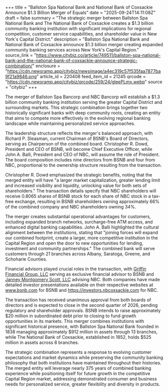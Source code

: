 +++
title = "Ballston Spa National Bank and National Bank of Coxsackie Announce $1.3 Billion Merger of Equals"
date = "2025-09-24T14:11:08Z"
draft = false
summary = "The strategic merger between Ballston Spa National Bank and The National Bank of Coxsackie creates a $1.3 billion community banking institution with significant implications for regional competition, customer service capabilities, and shareholder value in New York's Capital District."
description = "Ballston Spa National Bank and National Bank of Coxsackie announce $1.3 billion merger creating expanded community banking services across New York's Capital Region."
source_link = "https://www.citybiz.co/article/749511/ballston-spa-national-bank-and-the-national-bank-of-coxsackie-announce-strategic-combination/"
enclosure = "https://cdn.newsramp.app/citybiz/newsimage/a4ec319c57f535faa7877ba9f21a9846.png"
article_id = 220408
feed_item_id = 21245
qrcode = "https://cdn.newsramp.app/citybiz/qrcode/259/24/gleePLmx.webp"
source = "citybiz"
+++

<p>The merger of Ballston Spa Bancorp and NBC Bancorp will establish a $1.3 billion community banking institution serving the greater Capital District and surrounding markets. This strategic combination brings together two historically significant banks with deep community roots, creating an entity that aims to compete more effectively in the evolving regional banking landscape while maintaining personalized service approaches.</p><p>The leadership structure reflects the merger's balanced approach, with Richard P. Sleasman, current Chairman of BSNB's Board of Directors, serving as Chairperson of the combined board. Christopher R. Dowd, President and CEO of BSNB, will become Chief Executive Officer, while John A. Balli, President and CEO of NBC, will assume the role of President. The board composition includes nine directors from BSNB and four from NBC, proportional to the ownership structure resulting from the transaction.</p><p>Christopher R. Dowd emphasized the strategic benefits, noting that the merged entity will have "a larger market capitalization, greater lending limit and increased visibility and liquidity, unlocking value for both sets of shareholders." The transaction details specify that NBC shareholders will receive 0.8065 shares of BSNB stock for each share of NBC stock in a tax-free exchange, resulting in BSNB shareholders owning approximately 66% of the combined company and NBC shareholders owning 34%.</p><p>The merger creates substantial operational advantages for customers, including expanded branch networks, surcharge-free ATM access, and enhanced digital banking capabilities. John A. Balli highlighted the cultural alignment between the institutions, stating that "joining forces will expand our combined footprint, create a larger, more competitive institution in the Capital Region and open the door to new opportunities for lending, investment and community partnerships." The combined bank will serve customers through 21 branches across Albany, Saratoga, Greene, and Schoharie Counties.</p><p>Financial advisors played crucial roles in the transaction, with <a href="https://www.griffinfinancialgroup.com" rel="nofollow" target="_blank">Griffin Financial Group, LLC</a> serving as exclusive financial advisor to BSNB and <a href="https://www.janney.com" rel="nofollow" target="_blank">Janney Montgomery Scott, LLC</a> advising NBC. Both companies have made detailed investor presentations available on their respective websites at <a href="https://www.bsnb.com" rel="nofollow" target="_blank">www.bsnb.com</a> for BSNB and <a href="https://investors.nbcoxsackie.com" rel="nofollow" target="_blank">https://investors.nbcoxsackie.com</a> for NBC.</p><p>The transaction has received unanimous approval from both boards of directors and is expected to close in the second quarter of 2026, pending regulatory and shareholder approvals. BSNB intends to raise approximately $20 million in subordinated debt prior to closing to fund growth opportunities in its markets. This merger combines institutions with significant historical presence, with Ballston Spa National Bank founded in 1838 managing approximately $912 million in assets through 13 branches, while The National Bank of Coxsackie, established in 1852, holds $525 million in assets across 8 branches.</p><p>The strategic combination represents a response to evolving customer expectations and market dynamics while preserving the community banking philosophy that both institutions have maintained throughout their histories. The merged entity will leverage nearly 375 years of combined banking experience while positioning itself for future growth in the competitive Capital Region market, addressing demonstrated consumer and business needs for personalized service, greater flexibility and diversity in products.</p>